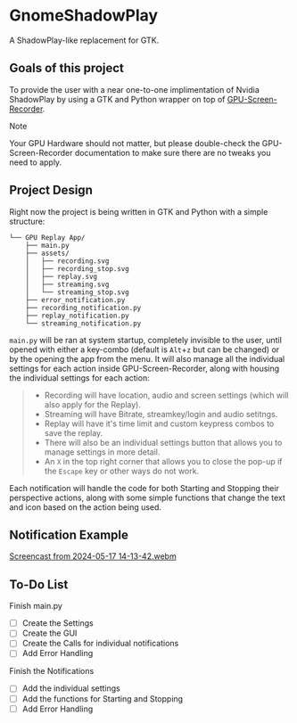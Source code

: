 # GnomeShadowPlay
A ShadowPlay-like replacement for GTK.

## Goals of this project
To provide the user with a near one-to-one implimentation of Nvidia ShadowPlay by using a GTK and Python wrapper on top of [GPU-Screen-Recorder](https://git.dec05eba.com/gpu-screen-recorder/about/). 
> [!NOTE]
> Your GPU Hardware should not matter, but please double-check the GPU-Screen-Recorder documentation to make sure there are no tweaks you need to apply.

## Project Design
Right now the project is being written in GTK and Python with a simple structure:
```
└── GPU Replay App/
    ├── main.py
    ├── assets/
    │   ├── recording.svg
    │   ├── recording_stop.svg
    │   ├── replay.svg
    │   ├── streaming.svg
    │   └── streaming_stop.svg
    ├── error_notification.py
    ├── recording_notification.py
    ├── replay_notification.py
    └── streaming_notification.py
```
`main.py` will be ran at system startup, completely invisible to the user, until opened with either a key-combo (default is `Alt`+`z` but can be changed) or by the opening the app from the menu. It will also manage all the individual settings for each action inside GPU-Screen-Recorder, along with housing the individual settings for each action:
> - Recording will have location, audio and screen settings (which will also apply for the Replay).
> - Streaming will have Bitrate, streamkey/login and audio setitngs.
> - Replay will have it's time limit and custom keypress combos to save the replay.
> - There will also be an individual settings button that allows you to manage settings in more detail.
> - An `X` in the top right corner that allows you to close the pop-up if the `Escape` key or other ways do not work.

Each notification will handle the code for both Starting and Stopping their perspective actions, along with some simple functions that change the text and icon based on the action being used.

## Notification Example
[Screencast from 2024-05-17 14-13-42.webm](https://github.com/RileyMeta/GnomeShadowPlay/assets/32332593/08b5e857-ff34-428f-85d0-5ca73294a6c2)


## To-Do List
Finish main.py
- [ ] Create the Settings
- [ ] Create the GUI
- [ ] Create the Calls for individual notifications
- [ ] Add Error Handling

Finish the Notifications
- [ ] Add the individual settings
- [ ] Add the functions for Starting and Stopping
- [ ] Add Error Handling
